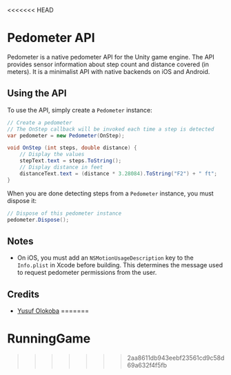 <<<<<<< HEAD
# Pedometer API
Pedometer is a native pedometer API for the Unity game engine. The API provides sensor information about step count and distance covered (in meters). It is a minimalist API with native backends on iOS and Android.

## Using the API
To use the API, simply create a `Pedometer` instance:
```csharp
// Create a pedometer
// The OnStep callback will be invoked each time a step is detected
var pedometer = new Pedometer(OnStep);

void OnStep (int steps, double distance) {
    // Display the values
    stepText.text = steps.ToString();
    // Display distance in feet
    distanceText.text = (distance * 3.28084).ToString("F2") + " ft";
}
```

When you are done detecting steps from a `Pedometer` instance, you must dispose it:
```csharp
// Dispose of this pedometer instance
pedometer.Dispose();
```

## Notes
- On iOS, you must add an `NSMotionUsageDescription` key to the `Info.plist` in Xcode before building. This determines the message used to request pedometer permissions from the user.

## Credits
- [Yusuf Olokoba](mailto:olokobayusuf@gmail.com)
=======
# RunningGame
>>>>>>> 2aa8611db943eebf23561cd9c58d69a632f4f5fb
